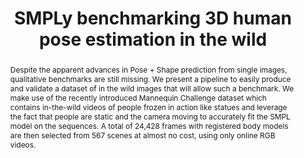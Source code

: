 ---
layout: publications
title:  "SMPLy benchmarking 3D human pose estimation in the wild"
authors: "Vincent Leroy  &nbsp; Philippe Weinzaepfel &nbsp; Romain Brégier &nbsp; Hadrien Combaluzier &nbsp; Gregory Rogez"
conf: "3DV2020"
blog_link: https://europe.naverlabs.com/research/publications/smply-benchmarking-3d-human-pose-estimation-in-the-wild/
arxiv_link:
image: "assets/images/mannequin.png"
abstract: "Despite the apparent advances in Pose + Shape prediction from single images, qualitative benchmarks are still missing.
     We present a pipeline to easily produce and validate a dataset of in the wild images that will allow such a benchmark.
   We make use of the recently introduced Mannequin Challenge dataset which contains in-the-wild videos of people frozen in action like statues and leverage the fact that people are static and the camera moving to accurately fit the SMPL model on the sequences.
    A total of 24,428 frames with registered body models are then selected from 567 scenes at almost no cost, using only online RGB videos."
---